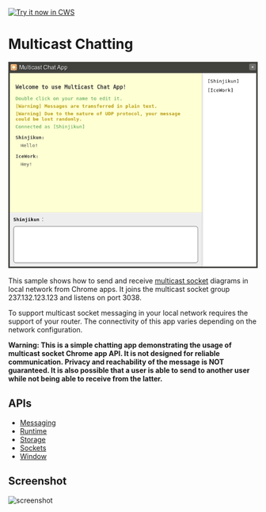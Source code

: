 <a target="_blank" href="https://chrome.google.com/webstore/detail/bnheobjndkaipbloffigkiddhcbblihl">![Try it now in CWS](https://raw.github.com/GoogleChrome/chrome-app-samples/master/tryitnowbutton.png "Click here to install this sample from the Chrome Web Store")</a>


# Multicast Chatting

![snapshot](snapshot.png "Snapshot of the app")

This sample shows how to send and receive [multicast
socket](http://en.wikipedia.org/wiki/Multicast) diagrams in local network from
Chrome apps. It joins the multicast socket group 237.132.123.123 and listens on
port 3038.

To support multicast socket messaging in your local network requires the
support of your router. The connectivity of this app varies depending on the
network configuration.

__Warning: This is a simple chatting app demonstrating the usage of multicast
socket Chrome app API. It is not designed for reliable communication. Privacy
and reachability of the message is NOT guaranteed. It is also possible that a
user is able to send to another user while not being able to receive from the
latter.__

## APIs
* [Messaging](https://developer.chrome.com/apps/runtime.html)
* [Runtime](https://developer.chrome.com/apps/app.runtime.html)
* [Storage](https://developer.chrome.com/apps/storage.html)
* [Sockets](https://developer.chrome.com/apps/sockets_udp)
* [Window](https://developer.chrome.com/apps/app.window.html)

## Screenshot
![screenshot](/samples/multicast/assets/screenshot_1280_800.png)

